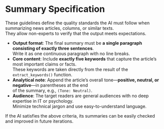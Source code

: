 # Summary Specification

These guidelines define the quality standards the AI must follow when summarizing news articles, columns, or similar texts.  
They allow non-experts to verify that the output meets expectations.

- **Output format**: The final summary must be **a single paragraph consisting of exactly three sentences**.  
  Write it as one continuous paragraph with no line breaks.
- **Core content**: Include **exactly five keywords** that capture the article’s most important claims or facts.  
  These keywords are taken directly from the result of the `extract_keywords()` function.
- **Analytical note**: Append the article’s overall tone—**positive, neutral, or negative**—in parentheses at the end  
  of the summary, e.g., `(Tone: Neutral)`.
- **Audience**: The target readers are general audiences with no deep expertise in IT or psychology.  
  Minimize technical jargon and use easy-to-understand language.

If the AI satisfies the above criteria, its summaries can be easily checked and improved in future iterations.
